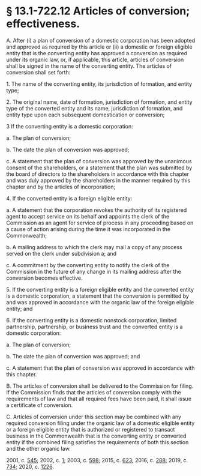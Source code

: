 # § 13.1-722.12 Articles of conversion; effectiveness.

<p>A. After (i) a plan of conversion of a domestic corporation has been adopted and approved as required by this article or (ii) a domestic or foreign eligible entity that is the converting entity has approved a conversion as required under its organic law, or, if applicable, this article, articles of conversion shall be signed in the name of the converting entity. The articles of conversion shall set forth:</p><p>1. The name of the converting entity, its jurisdiction of formation, and entity type;</p><p>2. The original name, date of formation, jurisdiction of formation, and entity type of the converted entity and its name, jurisdiction of formation, and entity type upon each subsequent domestication or conversion;</p><p>3 If the converting entity is a domestic corporation:</p><p>a. The plan of conversion;</p><p>b. The date the plan of conversion was approved;</p><p>c. A statement that the plan of conversion was approved by the unanimous consent of the shareholders, or a statement that the plan was submitted by the board of directors to the shareholders in accordance with this chapter and was duly approved by the shareholders in the manner required by this chapter and by the articles of incorporation;</p><p>4. If the converted entity is a foreign eligible entity:</p><p>a. A statement that the corporation revokes the authority of its registered agent to accept service on its behalf and appoints the clerk of the Commission as an agent for service of process in any proceeding based on a cause of action arising during the time it was incorporated in the Commonwealth;</p><p>b. A mailing address to which the clerk may mail a copy of any process served on the clerk under subdivision a; and</p><p>c. A commitment by the converting entity to notify the clerk of the Commission in the future of any change in its mailing address after the conversion becomes effective.</p><p>5. If the converting entity is a foreign eligible entity and the converted entity is a domestic corporation, a statement that the conversion is permitted by and was approved in accordance with the organic law of the foreign eligible entity; and</p><p>6. If the converting entity is a domestic nonstock corporation, limited partnership, partnership, or business trust and the converted entity is a domestic corporation:</p><p>a. The plan of conversion;</p><p>b. The date the plan of conversion was approved; and</p><p>c. A statement that the plan of conversion was approved in accordance with this chapter.</p><p>B. The articles of conversion shall be delivered to the Commission for filing. If the Commission finds that the articles of conversion comply with the requirements of law and that all required fees have been paid, it shall issue a certificate of conversion.</p><p>C. Articles of conversion under this section may be combined with any required conversion filing under the organic law of a domestic eligible entity or a foreign eligible entity that is authorized or registered to transact business in the Commonwealth that is the converting entity or converted entity if the combined filing satisfies the requirements of both this section and the other organic law.</p><p>2001, c. <a href='http://lis.virginia.gov/cgi-bin/legp604.exe?011+ful+CHAP0545'>545</a>; 2002, c. <a href='http://lis.virginia.gov/cgi-bin/legp604.exe?021+ful+CHAP0001'>1</a>; 2003, c. <a href='http://lis.virginia.gov/cgi-bin/legp604.exe?031+ful+CHAP0598'>598</a>; 2015, c. <a href='http://lis.virginia.gov/cgi-bin/legp604.exe?151+ful+CHAP0623'>623</a>; 2016, c. <a href='http://lis.virginia.gov/cgi-bin/legp604.exe?161+ful+CHAP0288'>288</a>; 2019, c. <a href='http://lis.virginia.gov/cgi-bin/legp604.exe?191+ful+CHAP0734'>734</a>; 2020, c. <a href='http://lis.virginia.gov/cgi-bin/legp604.exe?201+ful+CHAP1226'>1226</a>.</p>
